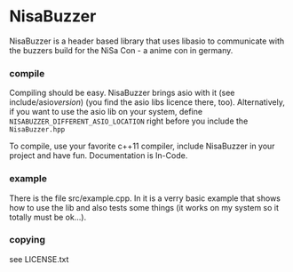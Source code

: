 # NisaBuzzer
NisaBuzzer is a header based library that uses libasio to communicate with the buzzers build for the NiSa Con - a anime con in germany.

### compile
Compiling should be easy. NisaBuzzer brings asio with it (see include/asio*version*) (you find the asio libs licence there, too). 
Alternatively, if you want to use the asio lib on your system, define `NISABUZZER_DIFFERENT_ASIO_LOCATION` right before you include the `NisaBuzzer.hpp`

To compile, use your favorite c++11 compiler, include NisaBuzzer in your project and have fun. Documentation is In-Code.

### example
There is the file src/example.cpp. In it is a verry basic example that shows how to use the lib and also tests some things (it works on my system so it totally must be ok...).

### copying
see LICENSE.txt